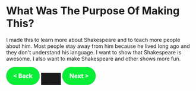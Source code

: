 # What Was The Purpose Of Making This?

I made this to learn more about Shakespeare and to teach more people about him. Most people stay away from him because he lived long ago and they don't understand his language. I want to show that Shakespeare is awesome. I also want to make Shakespeare and other shows more fun. 

[![Back Button](back.png)](AfterResearch) ![Nothing](block.png) [![Next Button](next.png)](Sources)
